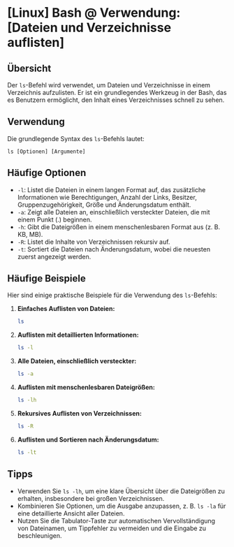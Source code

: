 # [Linux] Bash @ Verwendung: [Dateien und Verzeichnisse auflisten]

## Übersicht
Der `ls`-Befehl wird verwendet, um Dateien und Verzeichnisse in einem Verzeichnis aufzulisten. Er ist ein grundlegendes Werkzeug in der Bash, das es Benutzern ermöglicht, den Inhalt eines Verzeichnisses schnell zu sehen.

## Verwendung
Die grundlegende Syntax des `ls`-Befehls lautet:

```
ls [Optionen] [Argumente]
```

## Häufige Optionen
- `-l`: Listet die Dateien in einem langen Format auf, das zusätzliche Informationen wie Berechtigungen, Anzahl der Links, Besitzer, Gruppenzugehörigkeit, Größe und Änderungsdatum enthält.
- `-a`: Zeigt alle Dateien an, einschließlich versteckter Dateien, die mit einem Punkt (.) beginnen.
- `-h`: Gibt die Dateigrößen in einem menschenlesbaren Format aus (z. B. KB, MB).
- `-R`: Listet die Inhalte von Verzeichnissen rekursiv auf.
- `-t`: Sortiert die Dateien nach Änderungsdatum, wobei die neuesten zuerst angezeigt werden.

## Häufige Beispiele
Hier sind einige praktische Beispiele für die Verwendung des `ls`-Befehls:

1. **Einfaches Auflisten von Dateien:**
   ```bash
   ls
   ```

2. **Auflisten mit detaillierten Informationen:**
   ```bash
   ls -l
   ```

3. **Alle Dateien, einschließlich versteckter:**
   ```bash
   ls -a
   ```

4. **Auflisten mit menschenlesbaren Dateigrößen:**
   ```bash
   ls -lh
   ```

5. **Rekursives Auflisten von Verzeichnissen:**
   ```bash
   ls -R
   ```

6. **Auflisten und Sortieren nach Änderungsdatum:**
   ```bash
   ls -lt
   ```

## Tipps
- Verwenden Sie `ls -lh`, um eine klare Übersicht über die Dateigrößen zu erhalten, insbesondere bei großen Verzeichnissen.
- Kombinieren Sie Optionen, um die Ausgabe anzupassen, z. B. `ls -la` für eine detaillierte Ansicht aller Dateien.
- Nutzen Sie die Tabulator-Taste zur automatischen Vervollständigung von Dateinamen, um Tippfehler zu vermeiden und die Eingabe zu beschleunigen.